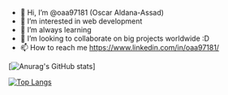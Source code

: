 - 👋 Hi, I’m @oaa97181 (Oscar Aldana-Assad)
- 👀 I’m interested in web development
- 🌱 I’m always learning
- 💞️ I’m looking to collaborate on big projects worldwide :D
- 📫 How to reach me https://www.linkedin.com/in/oaa97181/

[![Anurag's GitHub stats](https://github-readme-stats.vercel.app/api?username=oaa97181)]

[![Top Langs](https://github-readme-stats.vercel.app/api/top-langs/?username=oaa97181)](https://github.com/anuraghazra/github-readme-stats)
